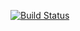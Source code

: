 [![Build Status](https://travis-ci.com/siweh/settings-bill-expressjs.svg?branch=master)](https://travis-ci.com/siweh/settings-bill-expressjs)

